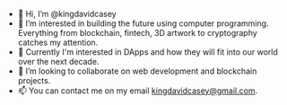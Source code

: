- 👋 Hi, I’m @kingdavidcasey
- 👀 I’m interested in building the future using computer programming. Everything from blockchain, fintech, 3D artwork to cryptography catches my attention.
- 🌱 Currently I'm interested in DApps and how they will fit into our world over the next decade.
- 💞️ I’m looking to collaborate on web development and blockchain projects.
- 📫 You can contact me on my email kingdavidcasey@gmail.com.

<!---
kingdavidcasey/kingdavidcasey is a ✨ special ✨ repository because its `README.md` (this file) appears on your GitHub profile.
You can click the Preview link to take a look at your changes.
--->
